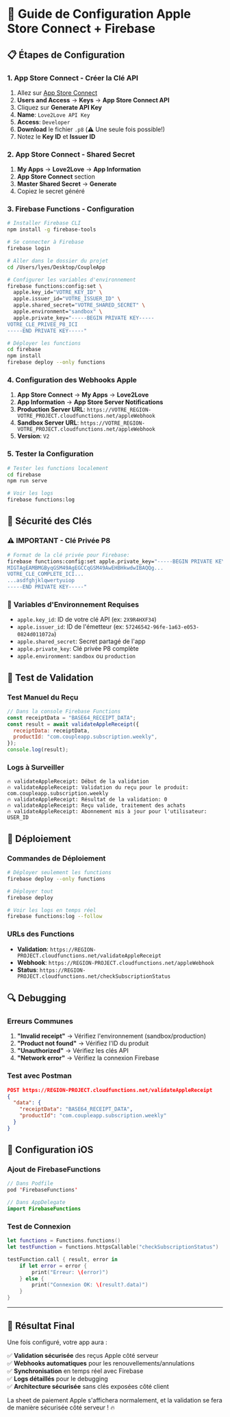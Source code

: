 # 🍎 Guide de Configuration Apple Store Connect + Firebase

## 📋 Étapes de Configuration

### 1. **App Store Connect - Créer la Clé API**

1. Allez sur [App Store Connect](https://appstoreconnect.apple.com)
2. **Users and Access** → **Keys** → **App Store Connect API**
3. Cliquez sur **Generate API Key**
4. **Name**: `Love2Love API Key`
5. **Access**: `Developer`
6. **Download** le fichier `.p8` (⚠️ Une seule fois possible!)
7. Notez le **Key ID** et **Issuer ID**

### 2. **App Store Connect - Shared Secret**

1. **My Apps** → **Love2Love** → **App Information**
2. **App Store Connect** section
3. **Master Shared Secret** → **Generate**
4. Copiez le secret généré

### 3. **Firebase Functions - Configuration**

```bash
# Installer Firebase CLI
npm install -g firebase-tools

# Se connecter à Firebase
firebase login

# Aller dans le dossier du projet
cd /Users/lyes/Desktop/CoupleApp

# Configurer les variables d'environnement
firebase functions:config:set \
  apple.key_id="VOTRE_KEY_ID" \
  apple.issuer_id="VOTRE_ISSUER_ID" \
  apple.shared_secret="VOTRE_SHARED_SECRET" \
  apple.environment="sandbox" \
  apple.private_key="-----BEGIN PRIVATE KEY-----
VOTRE_CLE_PRIVEE_P8_ICI
-----END PRIVATE KEY-----"

# Déployer les functions
cd firebase
npm install
firebase deploy --only functions
```

### 4. **Configuration des Webhooks Apple**

1. **App Store Connect** → **My Apps** → **Love2Love**
2. **App Information** → **App Store Server Notifications**
3. **Production Server URL**: `https://VOTRE_REGION-VOTRE_PROJECT.cloudfunctions.net/appleWebhook`
4. **Sandbox Server URL**: `https://VOTRE_REGION-VOTRE_PROJECT.cloudfunctions.net/appleWebhook`
5. **Version**: `V2`

### 5. **Tester la Configuration**

```bash
# Tester les functions localement
cd firebase
npm run serve

# Voir les logs
firebase functions:log
```

## 🔐 Sécurité des Clés

### ⚠️ **IMPORTANT - Clé Privée P8**

```bash
# Format de la clé privée pour Firebase:
firebase functions:config:set apple.private_key="-----BEGIN PRIVATE KEY-----
MIGTAgEAMBMGByqGSM49AgEGCCqGSM49AwEHBHkwdwIBAQQg...
VOTRE_CLE_COMPLETE_ICI...
...asdfghjklqwertyuiop
-----END PRIVATE KEY-----"
```

### 📝 **Variables d'Environnement Requises**

- `apple.key_id`: ID de votre clé API (ex: `2X9R4HXF34`)
- `apple.issuer_id`: ID de l'émetteur (ex: `57246542-96fe-1a63-e053-0824d011072a`)
- `apple.shared_secret`: Secret partagé de l'app
- `apple.private_key`: Clé privée P8 complète
- `apple.environment`: `sandbox` ou `production`

## 🧪 Test de Validation

### Test Manuel du Reçu

```javascript
// Dans la console Firebase Functions
const receiptData = "BASE64_RECEIPT_DATA";
const result = await validateAppleReceipt({
  receiptData: receiptData,
  productId: "com.coupleapp.subscription.weekly",
});
console.log(result);
```

### Logs à Surveiller

```
🔥 validateAppleReceipt: Début de la validation
🔥 validateAppleReceipt: Validation du reçu pour le produit: com.coupleapp.subscription.weekly
🔥 validateAppleReceipt: Résultat de la validation: 0
🔥 validateAppleReceipt: Reçu valide, traitement des achats
🔥 validateAppleReceipt: Abonnement mis à jour pour l'utilisateur: USER_ID
```

## 🚀 Déploiement

### Commandes de Déploiement

```bash
# Déployer seulement les functions
firebase deploy --only functions

# Déployer tout
firebase deploy

# Voir les logs en temps réel
firebase functions:log --follow
```

### URLs des Functions

- **Validation**: `https://REGION-PROJECT.cloudfunctions.net/validateAppleReceipt`
- **Webhook**: `https://REGION-PROJECT.cloudfunctions.net/appleWebhook`
- **Status**: `https://REGION-PROJECT.cloudfunctions.net/checkSubscriptionStatus`

## 🔍 Debugging

### Erreurs Communes

1. **"Invalid receipt"** → Vérifiez l'environnement (sandbox/production)
2. **"Product not found"** → Vérifiez l'ID du produit
3. **"Unauthorized"** → Vérifiez les clés API
4. **"Network error"** → Vérifiez la connexion Firebase

### Test avec Postman

```json
POST https://REGION-PROJECT.cloudfunctions.net/validateAppleReceipt
{
  "data": {
    "receiptData": "BASE64_RECEIPT_DATA",
    "productId": "com.coupleapp.subscription.weekly"
  }
}
```

## 📱 Configuration iOS

### Ajout de FirebaseFunctions

```swift
// Dans Podfile
pod 'FirebaseFunctions'

// Dans AppDelegate
import FirebaseFunctions
```

### Test de Connexion

```swift
let functions = Functions.functions()
let testFunction = functions.httpsCallable("checkSubscriptionStatus")

testFunction.call { result, error in
    if let error = error {
        print("Erreur: \(error)")
    } else {
        print("Connexion OK: \(result?.data)")
    }
}
```

---

## 🎯 Résultat Final

Une fois configuré, votre app aura :

✅ **Validation sécurisée** des reçus Apple côté serveur  
✅ **Webhooks automatiques** pour les renouvellements/annulations  
✅ **Synchronisation** en temps réel avec Firebase  
✅ **Logs détaillés** pour le debugging  
✅ **Architecture sécurisée** sans clés exposées côté client

La sheet de paiement Apple s'affichera normalement, et la validation se fera de manière sécurisée côté serveur ! 🔥
